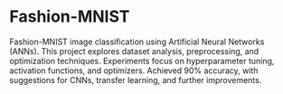 # Fashion-MNIST
Fashion-MNIST image classification using Artificial Neural Networks (ANNs). This project explores dataset analysis, preprocessing, and optimization techniques. Experiments focus on hyperparameter tuning, activation functions, and optimizers. Achieved 90% accuracy, with suggestions for CNNs, transfer learning, and further improvements.
